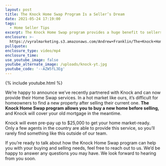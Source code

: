 ```yaml
---
layout: post
title: The Knock Home Swap Program Is a Seller’s Dream
date: 2021-05-24 17:19:00
tags:
  - Home Seller Tips
excerpt: The Knock Home Swap program provides a huge benefit to sellers.
enclosure: >-
  https://vyralmarketing.s3.amazonaws.com/Andrew+Franklin/The+Knock+Home+Swap+Program+Is+a+Seller%E2%80%99s+Dream.mp4
pullquote:
enclosure_type: video/mp4
enclosure_time:
use_youtube_image: false
youtube_alternate_image: /uploads/knock-yt.jpg
youtube_code: '--AZW5fL3Eg'
---
```

{% include youtube.html %}

We’re happy to announce we’ve recently partnered with Knock and can now provide their Home Swap services. In a hot market like ours, it’s difficult for homeowners to find a new property after selling their current one. **The Knock Home Swap program allows you to buy a new home before selling,** and Knock will cover your old mortgage in the meantime.&nbsp;

Knock will even pre-pay up to $25,000 to get your home market-ready. Only a few agents in the country are able to provide this service, so you’ll rarely find something like this outside of our team.&nbsp;

If you’re ready to talk about how the Knock Home Swap program can help you with your buying and selling needs, feel free to reach out to us. We’d be happy to answer any questions you may have. We look forward to hearing from you soon.
